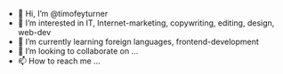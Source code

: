 - 👋 Hi, I’m @timofeyturner
- 👀 I’m interested in IT, Internet-marketing, copywriting, editing, design, web-dev
- 🌱 I’m currently learning foreign languages, frontend-development
- 💞️ I’m looking to collaborate on ...
- 📫 How to reach me ...

<!---
timofeyturner/timofeyturner is a ✨ special ✨ repository because its `README.md` (this file) appears on your GitHub profile.
You can click the Preview link to take a look at your changes.
--->
